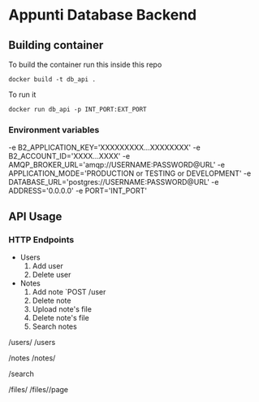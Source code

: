 # Appunti Database Backend


## Building container

To build the container run this inside this repo
```
docker build -t db_api .
```

To run it
```
docker run db_api -p INT_PORT:EXT_PORT
```

### Environment variables
-e B2_APPLICATION_KEY='XXXXXXXXX...XXXXXXXX'
-e B2_ACCOUNT_ID='XXXX...XXXX'
-e AMQP_BROKER_URL='amqp://USERNAME:PASSWORD@URL'
-e APPLICATION_MODE='PRODUCTION or TESTING or DEVELOPMENT'
-e DATABASE_URL='postgres://USERNAME:PASSWORD@URL'
-e ADDRESS='0.0.0.0'
-e PORT='INT_PORT'


## API Usage

### HTTP Endpoints

- Users
    1. Add user
    2. Delete user
- Notes
    1. Add note
        `POST /user
    2. Delete note
    3. Upload note's file
    4. Delete note's file
    5. Search notes

/users/<uid>
/users

/notes
/notes/<nid>

/search

/files/<nid>
/files/<nid>/page

